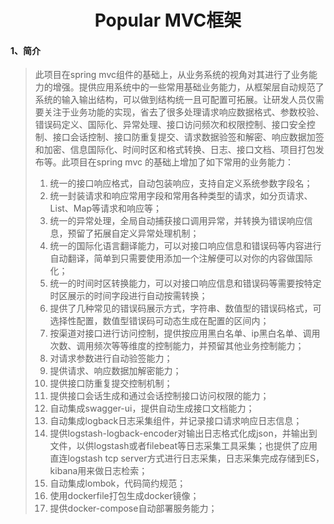 <center><h1>Popular MVC框架</h1></center>

#### 1、简介

> 此项目在spring mvc组件的基础上，从业务系统的视角对其进行了业务能力的增强。提供应用系统中的一些常用基础业务能力，从框架层自动规范了系统的输入输出结构，可以做到结构统一且可配置可拓展。让研发人员仅需要关注于业务功能的实现，省去了很多处理请求响应数据格式、参数校验、错误码定义、国际化、异常处理、接口访问频次和权限控制、接口安全控制、接口会话控制、接口防重复提交、请求数据验签和解密、响应数据加签和加密、信息国际化、时间时区和格式转换、日志、接口文档、项目打包发布等。此项目在spring mvc 的基础上增加了如下常用的业务能力：
>
> 1. 统一的接口响应格式，自动包装响应，支持自定义系统参数字段名；
> 2. 统一封装请求和响应常用字段和常用各种类型的请求，如分页请求、List、Map等请求和响应等；
> 3. 统一的异常处理，全局自动捕获接口调用异常，并转换为错误响应信息，预留了拓展自定义异常处理机制；
> 4. 统一的国际化语言翻译能力，可以对接口响应信息和错误码等内容进行自动翻译，简单到只需要使用添加一个注解便可以对你的内容做国际化；
> 5. 统一的时间时区转换能力，可以对接口响应信息和错误码等需要按特定时区展示的时间字段进行自动按需转换；
> 6. 提供了几种常见的错误码展示方式，字符串、数值型的错误码格式，可选择性配置，数值型错误码可动态生成在配置的区间内；
> 7. 按渠道对接口进行访问控制，提供按应用黑白名单、ip黑白名单、调用次数、调用频次等等维度的控制能力，并预留其他业务控制能力；
> 8. 对请求参数进行自动验签能力；
> 9. 提供请求、响应数据加解密能力；
> 10. 提供接口防重复提交控制机制；
> 11. 提供接口会话生成和通过会话控制接口访问权限的能力；
> 12. 自动集成swagger-ui，提供自动生成接口文档能力；
> 13. 自动集成logback日志采集组件，并记录接口请求响应日志信息；
> 14. 提供logstash-logback-encoder对输出日志格式化成json，并输出到文件，以供logstash或者filebeat等日志采集工具采集；也提供了应用直连logstash tcp server方式进行日志采集，日志采集完成存储到ES，kibana用来做日志检索；
> 15. 自动集成lombok，代码简约规范；
> 16. 使用dockerfile打包生成docker镜像；
> 17. 提供docker-compose自动部署服务能力；